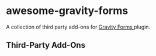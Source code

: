 # awesome-gravity-forms
A collection of third party add-ons for [Gravity Forms ](http://www.gravityforms.com/) plugin.

## Third-Party Add-Ons


